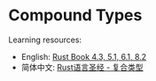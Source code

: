# Compound Types
Learning resources: 
- English: [Rust Book 4.3, 5.1, 6.1, 8.2](https://doc.rust-lang.org/book/ch04-03-slices.html)
- 简体中文: [Rust语言圣经 - 复合类型](https://course.rs/basic/compound-type/intro.html)


